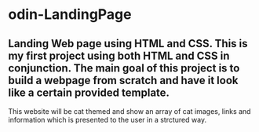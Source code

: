 # odin-LandingPage
Landing Web page using HTML and CSS.
This is my first project using both HTML and CSS in conjunction.
The main goal of this project is to build a webpage from scratch and have it look like a certain provided template.
------------------------------------------------------------------------------------------------------------------
This website will be cat themed and show an array of cat images, links and information which is presented to the user in a strctured way.
